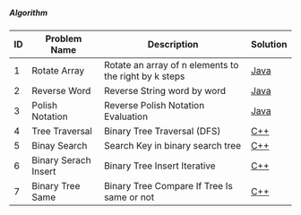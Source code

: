 ##### Algorithm 

|ID| Problem Name  			        | Description                                	                | Solution          |
|--| -------------------------- | ------------------------------------------------------------|-------------------|
|1 | Rotate Array				        |Rotate an array of n elements to the right by k steps        |[Java][1]          |
|2 | Reverse Word               |Reverse String word by word                                  |[Java][2]          |
|3 | Polish Notation            |Reverse Polish Notation Evaluation                           |[Java][3]          |
|4 | Tree Traversal             |Binary Tree Traversal (DFS)                                  |[C++][4]           |
|5 | Binay Search               |Search Key in binary search tree                             |[C++][5]           |
|6 | Binary Serach Insert       |Binary Tree Insert Iterative                                 |[C++][6]           |
|7 | Binary Tree Same           |Binary Tree Compare If Tree Is same or not                   |[C++][7]           |

[1]: array/RotateArray.java	
[2]: array/ReverseWord.java
[3]: array/ReversePolishNotation.java
[4]: binary%20tree/BinaryTreeTraversal.cpp
[5]: binary%20tree/BinarySearchTree.cpp
[6]: binary%20tree/BinarySearchTreeInsert.cpp
[7]: binary%20tree/BinarySearchSameTree.cpp
